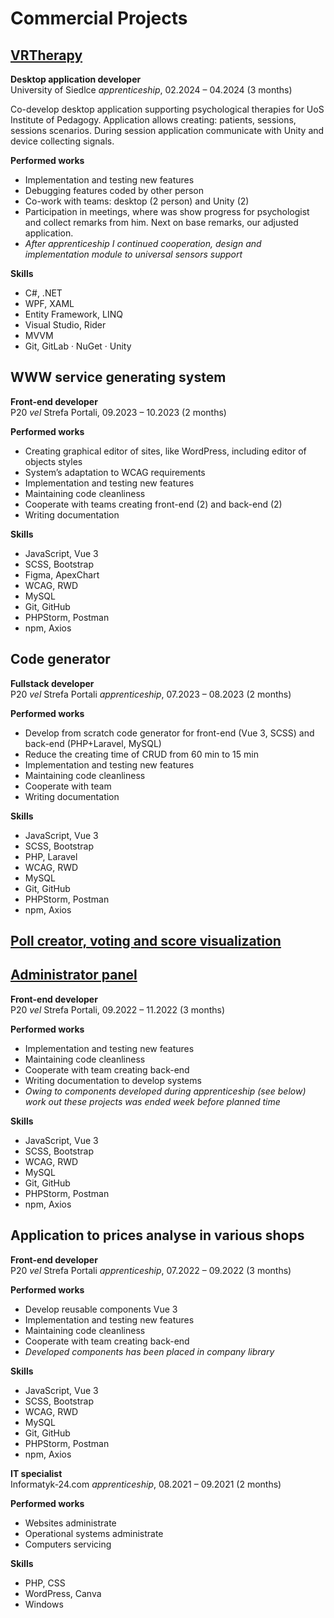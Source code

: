 # Commercial Projects

## [VRTherapy](https://drive.google.com/file/d/1KoKB8L7dcvzYfdX1r8sbx_BgTdVlva12)
**Desktop application developer**<br>
University of Siedlce _apprenticeship_, 02.2024 – 04.2024 (3 months)<br>

Co-develop desktop application supporting psychological therapies for UoS Institute of Pedagogy. Application allows creating: patients, sessions, sessions scenarios. During session application communicate with Unity and device collecting signals.

**Performed works**
<ul>
	<li>Implementation and testing new features</li>
	<li>Debugging features coded by other person</li>
	<li>Co-work with teams: desktop (2 person) and Unity (2)</li>
	<li>Participation in meetings, where was show progress for psychologist and collect remarks from him. Next on base remarks, our adjusted application.</li>
	<li><i>After apprenticeship I continued cooperation, design and implementation module to universal sensors support</i></li>
</ul>

**Skills**
<ul>
	<li>C#, .NET</li>
	<li>WPF, XAML</li>
	<li>Entity Framework, LINQ</li>
	<li>Visual Studio, Rider</li>
	<li>MVVM</li>
	<li>Git, GitLab · NuGet · Unity</li>
</ul>

## WWW service generating system
**Front-end developer**<br>
P20 _vel_ Strefa Portali, 09.2023 – 10.2023 (2 months)<br>

**Performed works**
<ul>
	<li>Creating graphical editor of sites, like WordPress, including editor of objects styles</li>
	<li>System’s adaptation to WCAG requirements</li>
	<li>Implementation and testing new features</li>
	<li>Maintaining code cleanliness</li>
	<li>Cooperate with teams creating front-end (2) and back-end (2)</li>
	<li>Writing documentation</li>
</ul>

**Skills**
<ul>
	<li>JavaScript, Vue 3</li>
	<li>SCSS, Bootstrap</li>
	<li>Figma, ApexChart</li>
	<li>WCAG, RWD</li>
	<li>MySQL</li>
	<li>Git, GitHub</li>
	<li>PHPStorm, Postman</li>
	<li>npm, Axios</li>
</ul>

## Code generator
**Fullstack developer**<br>
P20 _vel_ Strefa Portali _apprenticeship_, 07.2023 – 08.2023 (2 months)<br>

**Performed works**
<ul>
	<li>Develop from scratch code generator for front-end (Vue 3, SCSS) and back-end (PHP+Laravel, MySQL)</li>
	<li>Reduce the creating time of CRUD from 60 min to 15 min</li>
	<li>Implementation and testing new features</li>
	<li>Maintaining code cleanliness </li>
	<li>Cooperate with team</li>
	<li>Writing documentation</li>
</ul>

**Skills**
<ul>
	<li>JavaScript, Vue 3</li>
	<li>SCSS, Bootstrap</li>
	<li>PHP, Laravel</li>
	<li>WCAG, RWD</li>
	<li>MySQL</li>
	<li>Git, GitHub</li>
	<li>PHPStorm, Postman</li>
	<li>npm, Axios</li>
</ul>

## [Poll creator, voting and score visualization](https://partycypacja.tomaszow-maz.pl/konsultacje)
## [Administrator panel](https://drive.google.com/file/d/1u--YwLAu6YV5nOlGYo_7Dox4WjdoUJ-A/view)
**Front-end developer**<br>
P20 _vel_ Strefa Portali, 09.2022 – 11.2022 (3 months)<br>

**Performed works**
<ul>
	<li>Implementation and testing new features</li>
	<li>Maintaining code cleanliness </li>
	<li>Cooperate with team creating back-end</li>
	<li>Writing documentation to develop systems</li>
	<li><i>Owing to components developed during apprenticeship (see below) work out these projects was ended week before planned time</i></li>
</ul>

**Skills**
<ul>
	<li>JavaScript, Vue 3</li>
	<li>SCSS, Bootstrap</li>
	<li>WCAG, RWD</li>
	<li>MySQL</li>
	<li>Git, GitHub</li>
	<li>PHPStorm, Postman</li>
	<li>npm, Axios</li>
</ul>

## Application to prices analyse in various shops
**Front-end developer**<br>
P20 _vel_ Strefa Portali _apprenticeship_, 07.2022 – 09.2022 (3 months)<br>

**Performed works**
<ul>
	<li>Develop reusable components Vue 3</li>
	<li>Implementation and testing new features</li>
	<li>Maintaining code cleanliness </li>
	<li>Cooperate with team creating back-end</li>
	<li><i>Developed components has been placed in company library</i></li>
</ul>

**Skills**
<ul>
	<li>JavaScript, Vue 3</li>
	<li>SCSS, Bootstrap</li>
	<li>WCAG, RWD</li>
	<li>MySQL</li>
	<li>Git, GitHub</li>
	<li>PHPStorm, Postman</li>
	<li>npm, Axios</li>
</ul>

**IT specialist**<br>
Informatyk-24.com _apprenticeship_, 08.2021 – 09.2021 (2 months)<br>

**Performed works**
<ul>
	<li>Websites administrate</li>
	<li>Operational systems administrate</li>
	<li>Computers servicing</li>
</ul>

**Skills**
<ul>
	<li>PHP, CSS</li>
	<li>WordPress, Canva</li>
	<li>Windows</li>
</ul>